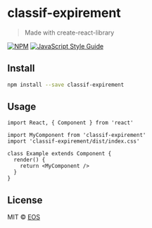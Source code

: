 # classif-expirement

> Made with create-react-library

[![NPM](https://img.shields.io/npm/v/classif-expirement.svg)](https://www.npmjs.com/package/classif-expirement) [![JavaScript Style Guide](https://img.shields.io/badge/code_style-standard-brightgreen.svg)](https://standardjs.com)

## Install

```bash
npm install --save classif-expirement
```

## Usage

```tsx
import React, { Component } from 'react'

import MyComponent from 'classif-expirement'
import 'classif-expirement/dist/index.css'

class Example extends Component {
  render() {
    return <MyComponent />
  }
}
```

## License

MIT © [EOS](https://github.com/EOS)
